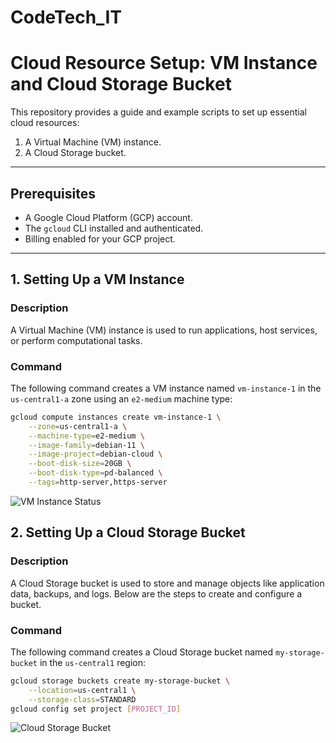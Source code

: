 # CodeTech_IT
# Cloud Resource Setup: VM Instance and Cloud Storage Bucket

This repository provides a guide and example scripts to set up essential cloud resources:
1. A Virtual Machine (VM) instance.
2. A Cloud Storage bucket.

---

## **Prerequisites**
- A Google Cloud Platform (GCP) account.
- The `gcloud` CLI installed and authenticated.
- Billing enabled for your GCP project.

---

## **1. Setting Up a VM Instance**

### **Description**
A Virtual Machine (VM) instance is used to run applications, host services, or perform computational tasks.

### **Command**
The following command creates a VM instance named `vm-instance-1` in the `us-central1-a` zone using an `e2-medium` machine type:

```bash
gcloud compute instances create vm-instance-1 \
    --zone=us-central1-a \
    --machine-type=e2-medium \
    --image-family=debian-11 \
    --image-project=debian-cloud \
    --boot-disk-size=20GB \
    --boot-disk-type=pd-balanced \
    --tags=http-server,https-server
```
![VM Instance Status](images/vm-status.png)

## **2. Setting Up a Cloud Storage Bucket**

### **Description**
A Cloud Storage bucket is used to store and manage objects like application data, backups, and logs. Below are the steps to create and configure a bucket.

### **Command**
The following command creates a Cloud Storage bucket named `my-storage-bucket` in the `us-central1` region:

```bash
gcloud storage buckets create my-storage-bucket \
    --location=us-central1 \
    --storage-class=STANDARD
gcloud config set project [PROJECT_ID]
```
![Cloud Storage Bucket](https://github.com/username/repository-name/blob/main/images/bucket-status.png)
